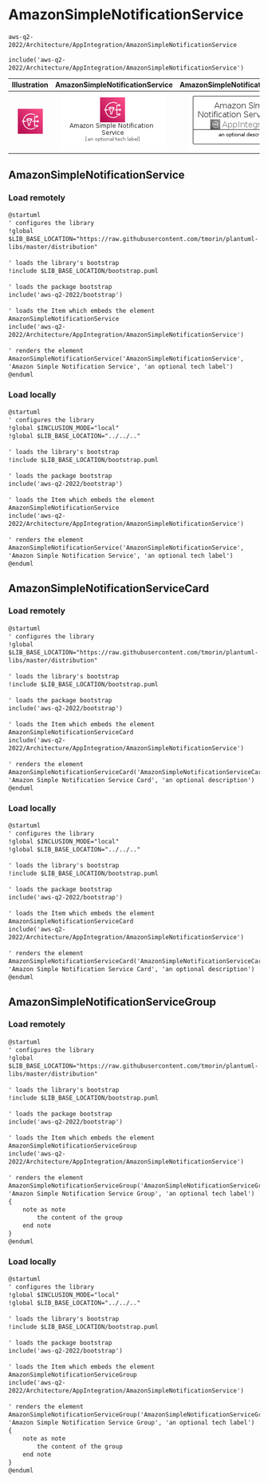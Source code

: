 # AmazonSimpleNotificationService


```text
aws-q2-2022/Architecture/AppIntegration/AmazonSimpleNotificationService
```

```text
include('aws-q2-2022/Architecture/AppIntegration/AmazonSimpleNotificationService')
```



| Illustration | AmazonSimpleNotificationService | AmazonSimpleNotificationServiceCard | AmazonSimpleNotificationServiceGroup |
| :---: | :---: | :---: | :---: |
| ![illustration for Illustration](../../../aws-q2-2022/Architecture/AppIntegration/AmazonSimpleNotificationService.png) | ![illustration for AmazonSimpleNotificationService](../../../aws-q2-2022/Architecture/AppIntegration/AmazonSimpleNotificationService.Local.png) | ![illustration for AmazonSimpleNotificationServiceCard](../../../aws-q2-2022/Architecture/AppIntegration/AmazonSimpleNotificationServiceCard.Local.png) | ![illustration for AmazonSimpleNotificationServiceGroup](../../../aws-q2-2022/Architecture/AppIntegration/AmazonSimpleNotificationServiceGroup.Local.png) |




## AmazonSimpleNotificationService

### Load remotely
```plantuml
@startuml
' configures the library
!global $LIB_BASE_LOCATION="https://raw.githubusercontent.com/tmorin/plantuml-libs/master/distribution"

' loads the library's bootstrap
!include $LIB_BASE_LOCATION/bootstrap.puml

' loads the package bootstrap
include('aws-q2-2022/bootstrap')

' loads the Item which embeds the element AmazonSimpleNotificationService
include('aws-q2-2022/Architecture/AppIntegration/AmazonSimpleNotificationService')

' renders the element
AmazonSimpleNotificationService('AmazonSimpleNotificationService', 'Amazon Simple Notification Service', 'an optional tech label')
@enduml
```

### Load locally
```plantuml
@startuml
' configures the library
!global $INCLUSION_MODE="local"
!global $LIB_BASE_LOCATION="../../.."

' loads the library's bootstrap
!include $LIB_BASE_LOCATION/bootstrap.puml

' loads the package bootstrap
include('aws-q2-2022/bootstrap')

' loads the Item which embeds the element AmazonSimpleNotificationService
include('aws-q2-2022/Architecture/AppIntegration/AmazonSimpleNotificationService')

' renders the element
AmazonSimpleNotificationService('AmazonSimpleNotificationService', 'Amazon Simple Notification Service', 'an optional tech label')
@enduml
```

## AmazonSimpleNotificationServiceCard

### Load remotely
```plantuml
@startuml
' configures the library
!global $LIB_BASE_LOCATION="https://raw.githubusercontent.com/tmorin/plantuml-libs/master/distribution"

' loads the library's bootstrap
!include $LIB_BASE_LOCATION/bootstrap.puml

' loads the package bootstrap
include('aws-q2-2022/bootstrap')

' loads the Item which embeds the element AmazonSimpleNotificationServiceCard
include('aws-q2-2022/Architecture/AppIntegration/AmazonSimpleNotificationService')

' renders the element
AmazonSimpleNotificationServiceCard('AmazonSimpleNotificationServiceCard', 'Amazon Simple Notification Service Card', 'an optional description')
@enduml
```

### Load locally
```plantuml
@startuml
' configures the library
!global $INCLUSION_MODE="local"
!global $LIB_BASE_LOCATION="../../.."

' loads the library's bootstrap
!include $LIB_BASE_LOCATION/bootstrap.puml

' loads the package bootstrap
include('aws-q2-2022/bootstrap')

' loads the Item which embeds the element AmazonSimpleNotificationServiceCard
include('aws-q2-2022/Architecture/AppIntegration/AmazonSimpleNotificationService')

' renders the element
AmazonSimpleNotificationServiceCard('AmazonSimpleNotificationServiceCard', 'Amazon Simple Notification Service Card', 'an optional description')
@enduml
```

## AmazonSimpleNotificationServiceGroup

### Load remotely
```plantuml
@startuml
' configures the library
!global $LIB_BASE_LOCATION="https://raw.githubusercontent.com/tmorin/plantuml-libs/master/distribution"

' loads the library's bootstrap
!include $LIB_BASE_LOCATION/bootstrap.puml

' loads the package bootstrap
include('aws-q2-2022/bootstrap')

' loads the Item which embeds the element AmazonSimpleNotificationServiceGroup
include('aws-q2-2022/Architecture/AppIntegration/AmazonSimpleNotificationService')

' renders the element
AmazonSimpleNotificationServiceGroup('AmazonSimpleNotificationServiceGroup', 'Amazon Simple Notification Service Group', 'an optional tech label') {
    note as note
        the content of the group
    end note
}
@enduml
```

### Load locally
```plantuml
@startuml
' configures the library
!global $INCLUSION_MODE="local"
!global $LIB_BASE_LOCATION="../../.."

' loads the library's bootstrap
!include $LIB_BASE_LOCATION/bootstrap.puml

' loads the package bootstrap
include('aws-q2-2022/bootstrap')

' loads the Item which embeds the element AmazonSimpleNotificationServiceGroup
include('aws-q2-2022/Architecture/AppIntegration/AmazonSimpleNotificationService')

' renders the element
AmazonSimpleNotificationServiceGroup('AmazonSimpleNotificationServiceGroup', 'Amazon Simple Notification Service Group', 'an optional tech label') {
    note as note
        the content of the group
    end note
}
@enduml
```

